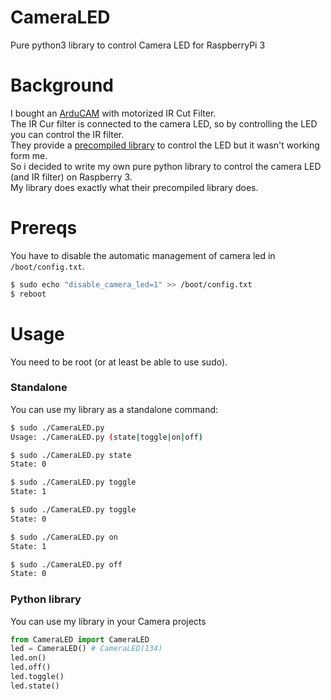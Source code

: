 # CameraLED
Pure python3 library to control Camera LED for RaspberryPi 3

# Background
I bought an [ArduCAM](http://www.arducam.com/) with motorized IR Cut Filter.  
The IR Cur filter is connected to the camera LED, so by controlling the LED you can control the IR filter.  
They provide a [precompiled library](http://www.arducam.com/downloads/modules/RaspberryPi_camera/piCamLed.zip) to control the LED but it wasn't working form me.  
So i decided to write my own pure python library to control the camera LED (and IR filter) on Raspberry 3.  
My library does exactly what their precompiled library does.  

# Prereqs
You have to disable the automatic management of camera led in `/boot/config.txt`.  
```bash
$ sudo echo "disable_camera_led=1" >> /boot/config.txt
$ reboot
```
# Usage
You need to be root (or at least be able to use sudo).
### Standalone
You can use my library as a standalone command:
```bash
$ sudo ./CameraLED.py 
Usage: ./CameraLED.py (state|toggle|on|off)

$ sudo ./CameraLED.py state
State: 0

$ sudo ./CameraLED.py toggle
State: 1

$ sudo ./CameraLED.py toggle
State: 0

$ sudo ./CameraLED.py on    
State: 1

$ sudo ./CameraLED.py off
State: 0
```
### Python library
You can use my library in your Camera projects
```python
from CameraLED import CameraLED
led = CameraLED() # CameraLED(134)
led.on()
led.off()
led.toggle()
led.state()
```
